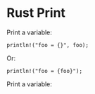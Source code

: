 # Rust Print

Print a variable:

    println!("foo = {}", foo);

Or:

    println!("foo = {foo}");

Print a variable:
